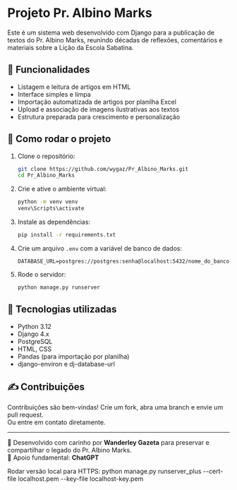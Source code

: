 # Projeto Pr. Albino Marks

Este é um sistema web desenvolvido com Django para a publicação de textos do Pr. Albino Marks, reunindo décadas de reflexões, comentários e materiais sobre a Lição da Escola Sabatina.

## 📌 Funcionalidades

- Listagem e leitura de artigos em HTML
- Interface simples e limpa
- Importação automatizada de artigos por planilha Excel
- Upload e associação de imagens ilustrativas aos textos
- Estrutura preparada para crescimento e personalização

## 🚀 Como rodar o projeto

1. Clone o repositório:
   ```bash
   git clone https://github.com/wygaz/Pr_Albino_Marks.git
   cd Pr_Albino_Marks
   ```

2. Crie e ative o ambiente virtual:
   ```bash
   python -m venv venv
   venv\Scripts\activate
   ```

3. Instale as dependências:
   ```bash
   pip install -r requirements.txt
   ```

4. Crie um arquivo `.env` com a variável de banco de dados:
   ```
   DATABASE_URL=postgres://postgres:senha@localhost:5432/nome_do_banco
   ```

5. Rode o servidor:
   ```bash
   python manage.py runserver
   ```

## 🧰 Tecnologias utilizadas

- Python 3.12
- Django 4.x
- PostgreSQL
- HTML, CSS
- Pandas (para importação por planilha)
- django-environ e dj-database-url

## ✍️ Contribuições

Contribuições são bem-vindas! Crie um fork, abra uma branch e envie um pull request.  
Ou entre em contato diretamente.

---

📘 Desenvolvido com carinho por **Wanderley Gazeta** para preservar e compartilhar o legado do Pr. Albino Marks.  
🤖 Apoio fundamental: **ChatGPT**

Rodar versão local para HTTPS:
         python manage.py runserver_plus --cert-file localhost.pem --key-file localhost-key.pem